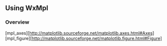 Using WxMpl
-----------

### Overview ###



[mpl_axes][http://matplotlib.sourceforge.net/matplotlib.axes.html#Axes]
[mpl_figure][http://matplotlib.sourceforge.net/matplotlib.figure.html#Figure]
